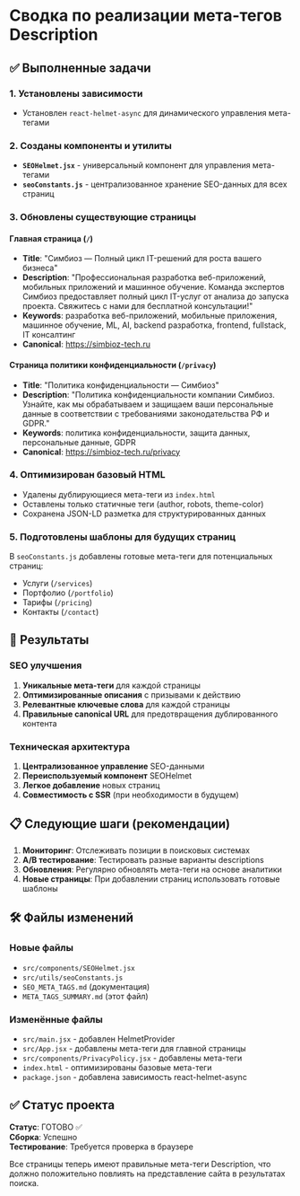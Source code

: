 # Сводка по реализации мета-тегов Description

## ✅ Выполненные задачи

### 1. Установлены зависимости
- Установлен `react-helmet-async` для динамического управления мета-тегами

### 2. Созданы компоненты и утилиты
- **`SEOHelmet.jsx`** - универсальный компонент для управления мета-тегами
- **`seoConstants.js`** - централизованное хранение SEO-данных для всех страниц

### 3. Обновлены существующие страницы

#### Главная страница (`/`)
- **Title**: "Симбиоз — Полный цикл IT-решений для роста вашего бизнеса"
- **Description**: "Профессиональная разработка веб-приложений, мобильных приложений и машинное обучение. Команда экспертов Симбиоз предоставляет полный цикл IT-услуг от анализа до запуска проекта. Свяжитесь с нами для бесплатной консультации!"
- **Keywords**: разработка веб-приложений, мобильные приложения, машинное обучение, ML, AI, backend разработка, frontend, fullstack, IT консалтинг
- **Canonical**: https://simbioz-tech.ru

#### Страница политики конфиденциальности (`/privacy`)
- **Title**: "Политика конфиденциальности — Симбиоз"
- **Description**: "Политика конфиденциальности компании Симбиоз. Узнайте, как мы обрабатываем и защищаем ваши персональные данные в соответствии с требованиями законодательства РФ и GDPR."
- **Keywords**: политика конфиденциальности, защита данных, персональные данные, GDPR
- **Canonical**: https://simbioz-tech.ru/privacy

### 4. Оптимизирован базовый HTML
- Удалены дублирующиеся мета-теги из `index.html`
- Оставлены только статичные теги (author, robots, theme-color)
- Сохранена JSON-LD разметка для структурированных данных

### 5. Подготовлены шаблоны для будущих страниц
В `seoConstants.js` добавлены готовые мета-теги для потенциальных страниц:
- Услуги (`/services`)
- Портфолио (`/portfolio`) 
- Тарифы (`/pricing`)
- Контакты (`/contact`)

## 🎯 Результаты

### SEO улучшения
1. **Уникальные мета-теги** для каждой страницы
2. **Оптимизированные описания** с призывами к действию
3. **Релевантные ключевые слова** для каждой страницы
4. **Правильные canonical URL** для предотвращения дублированного контента

### Техническая архитектура
1. **Централизованное управление** SEO-данными
2. **Переиспользуемый компонент** SEOHelmet
3. **Легкое добавление** новых страниц
4. **Совместимость с SSR** (при необходимости в будущем)

## 📋 Следующие шаги (рекомендации)

1. **Мониторинг**: Отслеживать позиции в поисковых системах
2. **A/B тестирование**: Тестировать разные варианты descriptions
3. **Обновления**: Регулярно обновлять мета-теги на основе аналитики
4. **Новые страницы**: При добавлении страниц использовать готовые шаблоны

## 🛠 Файлы изменений

### Новые файлы
- `src/components/SEOHelmet.jsx`
- `src/utils/seoConstants.js`
- `SEO_META_TAGS.md` (документация)
- `META_TAGS_SUMMARY.md` (этот файл)

### Изменённые файлы
- `src/main.jsx` - добавлен HelmetProvider
- `src/App.jsx` - добавлены мета-теги для главной страницы
- `src/components/PrivacyPolicy.jsx` - добавлены мета-теги
- `index.html` - оптимизированы базовые мета-теги
- `package.json` - добавлена зависимость react-helmet-async

## ✅ Статус проекта

**Статус**: ГОТОВО ✅  
**Сборка**: Успешно  
**Тестирование**: Требуется проверка в браузере  

Все страницы теперь имеют правильные мета-теги Description, что должно положительно повлиять на представление сайта в результатах поиска.
